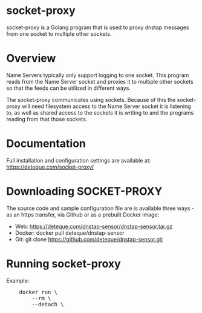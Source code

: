# socket-proxy
<p>socket-proxy is a Golang program that is used to proxy dnstap messages from one socket to multiple other sockets.</p>

# Overview
<p>Name Servers typically only support logging to one socket. This program
reads from the Name Server socket and proxies it to multiple other sockets
so that the feeds can be utilized in different ways.
</p>

<p> The socket-proxy communicates using sockets. Because of this the socket-proxy will need filesystem access to the Name Server socket it is listening to, as well as shared access to the sockets it is writing to and the programs reading from that those sockets.
</p>

# Documentation

Full installation and configuration settings are available at:<br>
https://deteque.com/socket-proxy/

# Downloading SOCKET-PROXY

The source code and sample configuration file are is available three ways - as an https transfer, via Github or as a prebuilt Docker image:
- Web: https://deteque.com/dnstap-sensor/dnstap-sensor.tar.gz
- Docker: docker pull deteque/dnstap-sensor
- Git: git clone https://github.com/deteque/dnstap-sensor.git

# Running socket-proxy
Example:

<pre>
	docker run \
		--rm \
		--detach \

</pre>
